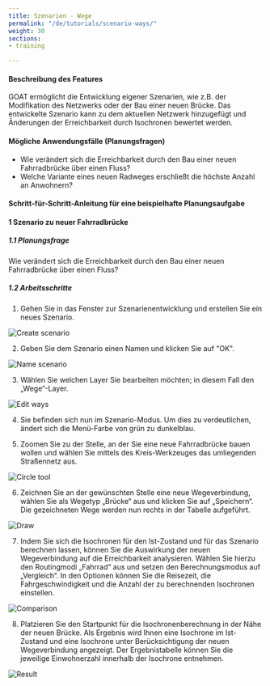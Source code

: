 ```yaml
---
title: Szenarien - Wege
permalink: "/de/tutorials/scenario-ways/"
weight: 30
sections:
- training

---
```

#### Beschreibung des Features

GOAT ermöglicht die Entwicklung eigener Szenarien, wie z.B. der Modifikation des Netzwerks oder der Bau einer neuen Brücke. Das entwickelte Szenario kann zu dem aktuellen Netzwerk hinzugefügt und Änderungen der Erreichbarkeit durch Isochronen bewertet werden.

#### Mögliche Anwendungsfälle (Planungsfragen)

* Wie verändert sich die Erreichbarkeit durch den Bau einer neuen Fahrradbrücke über einen Fluss?
* Welche Variante eines neuen Radweges erschließt die höchste Anzahl an Anwohnern?

#### Schritt-für-Schritt-Anleitung für eine beispielhafte Planungsaufgabe

#### 1 Szenario zu neuer Fahrradbrücke

##### 1.1 Planungsfrage

Wie verändert sich die Erreichbarkeit durch den Bau einer neuen Fahrradbrücke über einen Fluss?

##### 1.2 Arbeitsschritte

1. Gehen Sie in das Fenster zur Szenarienentwicklung und erstellen Sie ein neues Szenario.

<img src="/images/tutorials/Scenario_POIs/create_scenario.webp"  alt="Create scenario" style="max-height:300px;"/>

2. Geben Sie dem Szenario einen Namen und klicken Sie auf "OK".

<img src="/images/tutorials/Scenario_building/name_scenario.webp"  alt="Name scenario" style="max-height:200px;"/>

3. Wählen Sie welchen Layer Sie bearbeiten möchten; in diesem Fall den „Wege“-Layer.

<img src="/images/tutorials/Scenario_building/scenario_ways.webp"  alt="Edit ways" style="max-height:350px;"/>

4. Sie befinden sich nun im Szenario-Modus. Um dies zu verdeutlichen, ändert sich die Menü-Farbe von grün zu dunkelblau.
   
5. Zoomen Sie zu der Stelle, an der Sie eine neue Fahrradbrücke bauen wollen und wählen Sie mittels des Kreis-Werkzeuges das umliegenden Straßennetz aus.

<img src="/images/tutorials/Scenario_building/Scenarios_ways_1.2.5_De.webp"  alt="Circle tool"/>

6. Zeichnen Sie an der gewünschten Stelle eine neue Wegeverbindung, wählen Sie als Wegetyp „Brücke“ aus und klicken Sie auf „Speichern“. Die gezeichneten Wege werden nun rechts in der Tabelle aufgeführt. 

<img src="/images/tutorials/Scenario_building/Scenarios_ways_1.2.6_de.webp"  alt="Draw" style="max-height:300px;"/>

7. Indem Sie sich die Isochronen für den Ist-Zustand und für das Szenario berechnen lassen, können Sie die Auswirkung der neuen Wegeverbindung auf die Erreichbarkeit analysieren. Wählen Sie hierzu den Routingmodi „Fahrrad“ aus und setzen den Berechnungsmodus auf „Vergleich“. In den Optionen können Sie die Reisezeit, die Fahrgeschwindigkeit und die Anzahl der zu berechnenden Isochronen einstellen.

<img src="/images/tutorials/Scenario_building/Scenarios_ways_1.2.7_de.webp" alt="Comparison" style="max-height:400px;"/>

8. Platzieren Sie den Startpunkt für die Isochronenberechnung in der Nähe der neuen Brücke. Als Ergebnis wird Ihnen eine Isochrone im Ist-Zustand und eine Isochrone unter Berücksichtigung der neuen Wegeverbindung angezeigt. Der Ergebnistabelle können Sie die jeweilige Einwohnerzahl innerhalb der Isochrone entnehmen.

<img src="/images/tutorials/Scenario_building/scenario_ways_8_output_de.webp"  alt="Result" />
